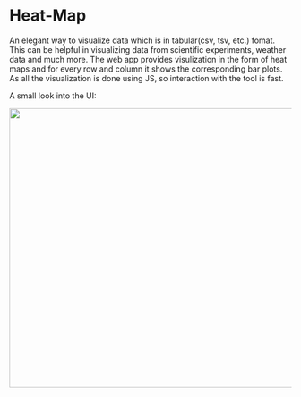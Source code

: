 <h1> Heat-Map</h1>

<p>An elegant way to visualize data which is in tabular(csv, tsv, etc.) fomat. This can be helpful in visualizing data from scientific experiments, weather data and much more. The web app provides visulization in the form of heat maps and for every row and column it shows the corresponding bar plots. As all the visualization is done using JS, so interaction with the tool is fast.</p>

<p>A small look into the UI:</p>
<img src="https://raw.githubusercontent.com/arjundatt/Heat-Map.js/master/Capture1.PNG" width="850" height="500"/>




